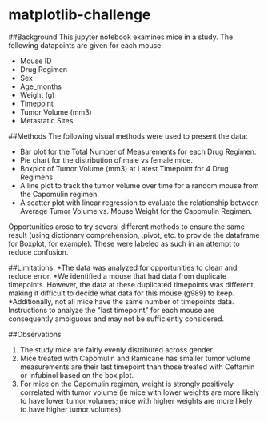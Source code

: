# matplotlib-challenge

##Background
This jupyter notebook examines mice in a study. The following datapoints are given for each mouse:
*   Mouse ID
*   Drug Regimen
*   Sex
*   Age_months
*   Weight (g)
*   Timepoint
*   Tumor Volume (mm3)
*   Metastatic Sites

##Methods
The following visual methods were used to present the data:
*   Bar plot for the Total Number of Measurements for each Drug Regimen.
*   Pie chart for the distribution of male vs female mice.
*   Boxplot of Tumor Volume (mm3) at Latest Timepoint for 4 Drug Regimens
*   A line plot to track the tumor volume over time for a random mouse from the Capomulin regimen.
*   A scatter plot with linear regression to evaluate the relationship between Average Tumor Volume vs. Mouse Weight for the Capomulin Regimen.

Opportunities arose to try several different methods to ensure the same result (using dictionary comprehension, .pivot, etc. to provide the dataframe for Boxplot, for example). These were labeled as such in an attempt to reduce confusion.

##Limitations:
*The data was analyzed for opportunities to clean and reduce error. 
*We identified a mouse that had data from duplicate timepoints. However, the data at these duplicated timepoints was different, making it difficult to decide what data for this mouse (g989) to keep.
*Additionally, not all mice have the same number of timepoints data. Instructions to analyze the "last timepoint" for each mouse are consequently ambiguous and may not be sufficiently considered.

##Observations
1. The study mice are fairly evenly distributed across gender.
2. Mice treated with Capomulin and Ramicane has smaller tumor volume measurements are their last timepoint than those treated with Ceftamin or Infubinol based on the box plot.
3. For mice on the Capomulin regimen, weight is strongly positively correlated with tumor volume (ie  mice with lower weights are more likely to have lower tumor volumes;   mice with higher weights are more likely to have higher tumor volumes).